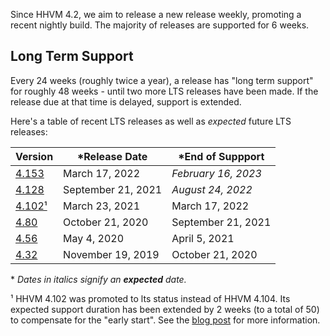 Since HHVM 4.2, we aim to release a new release weekly, promoting a recent
nightly build. The majority of releases are supported for 6 weeks.

## Long Term Support

Every 24 weeks (roughly twice a year), a release has "long term support" for
roughly 48 weeks - until two more LTS releases have been made. If the release
due at that time is delayed, support is extended.

Here's a table of recent LTS releases as well as *expected* future LTS releases:

| Version |    \*Release Date       |    \*End of Suppport       |
| ------- | ----------------------- | -------------------------- |
| [4.153](https://hhvm.com/blog/2022/03/17/hhvm-4.153.html)  | March 17, 2022        | *February 16, 2023*      |
| [4.128](https://hhvm.com/blog/2021/09/21/hhvm-4.128.html)  | September 21, 2021    | *August 24, 2022*        |
| [4.102¹](https://hhvm.com/blog/2021/03/23/hhvm-4.102.html) | March 23, 2021        | March 17, 2022           |
| [4.80](https://hhvm.com/blog/2020/10/21/hhvm-4.80.html)    | October 21, 2020      | September 21, 2021       | 
| [4.56](https://hhvm.com/blog/2020/05/04/hhvm-4.56.html)    | May 4, 2020           | April 5, 2021            |
| [4.32](https://hhvm.com/blog/2019/11/19/hhvm-4.32.html)    | November 19, 2019     | October 21, 2020         |


\* *Dates in italics signify an **expected** date.*

¹ HHVM 4.102 was promoted to lts status instead of HHVM 4.104. Its expected support duration has been extended by 2 weeks (to a total of 50) to compensate for the "early start". See the [blog post](https://hhvm.com/blog/2021/03/29/extending-hhvm-4.102-support.html) for more information.
